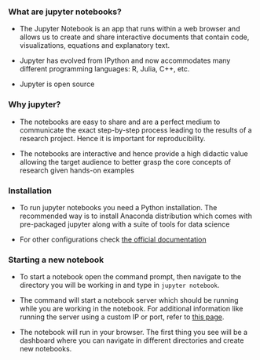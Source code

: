 ### What are jupyter notebooks?

* The Jupyter Notebook is an app that runs within a web browser and allows us to create and share interactive documents that contain code, visualizations, equations and explanatory text.

* Jupyter has evolved from IPython and now accommodates many different programming languages: R, Julia, C++, etc.


* Jupyter is open source


### Why jupyter?

* The notebooks are easy to share and are a perfect medium to communicate the exact step-by-step process leading to the results of a research project. Hence it is important for reproducibility.


* The notebooks are interactive and hence provide a high didactic value allowing the target audience to better grasp the core concepts of research given hands-on examples


### Installation

* To run jupyter notebooks you need a Python installation. The recommended way is to install Anaconda distribution which comes with pre-packaged jupyter along with a suite of tools for data science


* For other configurations check [the official documentation](https://jupyter.org/install)


### Starting a new notebook

* To start a notebook open the command prompt, then navigate to the directory you will be working in and type in `jupyter notebook`.


* The command will start a notebook server which should be running while you are working in the notebook. For additional information like running the server using a custom IP or port, refer to [this page](https://jupyter.readthedocs.io/en/latest/running.html).


* The notebook will run in your browser. The first thing you see will be a dashboard where you can navigate in different directories and create new notebooks.